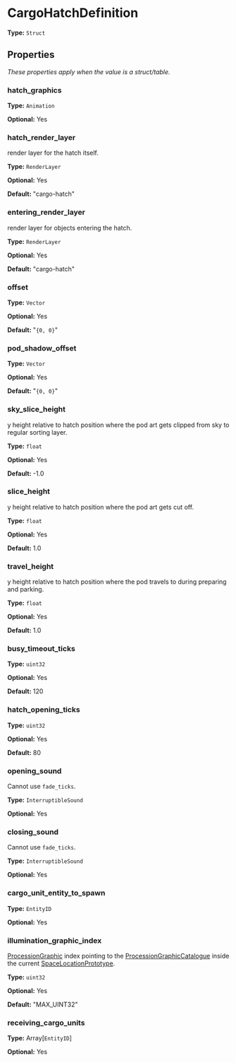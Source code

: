 # CargoHatchDefinition

**Type:** `Struct`

## Properties

*These properties apply when the value is a struct/table.*

### hatch_graphics

**Type:** `Animation`

**Optional:** Yes

### hatch_render_layer

render layer for the hatch itself.

**Type:** `RenderLayer`

**Optional:** Yes

**Default:** "cargo-hatch"

### entering_render_layer

render layer for objects entering the hatch.

**Type:** `RenderLayer`

**Optional:** Yes

**Default:** "cargo-hatch"

### offset

**Type:** `Vector`

**Optional:** Yes

**Default:** "`{0, 0}`"

### pod_shadow_offset

**Type:** `Vector`

**Optional:** Yes

**Default:** "`{0, 0}`"

### sky_slice_height

y height relative to hatch position where the pod art gets clipped from sky to regular sorting layer.

**Type:** `float`

**Optional:** Yes

**Default:** -1.0

### slice_height

y height relative to hatch position where the pod art gets cut off.

**Type:** `float`

**Optional:** Yes

**Default:** 1.0

### travel_height

y height relative to hatch position where the pod travels to during preparing and parking.

**Type:** `float`

**Optional:** Yes

**Default:** 1.0

### busy_timeout_ticks

**Type:** `uint32`

**Optional:** Yes

**Default:** 120

### hatch_opening_ticks

**Type:** `uint32`

**Optional:** Yes

**Default:** 80

### opening_sound

Cannot use `fade_ticks`.

**Type:** `InterruptibleSound`

**Optional:** Yes

### closing_sound

Cannot use `fade_ticks`.

**Type:** `InterruptibleSound`

**Optional:** Yes

### cargo_unit_entity_to_spawn

**Type:** `EntityID`

**Optional:** Yes

### illumination_graphic_index

[ProcessionGraphic](prototype:ProcessionGraphic) index pointing to the [ProcessionGraphicCatalogue](prototype:ProcessionGraphicCatalogue) inside the current [SpaceLocationPrototype](prototype:SpaceLocationPrototype).

**Type:** `uint32`

**Optional:** Yes

**Default:** "MAX_UINT32"

### receiving_cargo_units

**Type:** Array[`EntityID`]

**Optional:** Yes

